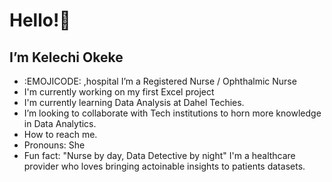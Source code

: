  # Hello!👋
 
 ## I’m Kelechi Okeke
 
- :EMOJICODE: ,hospital I’m a Registered Nurse / Ophthalmic Nurse
- I'm currently working on my first Excel project
- I'm currently learning Data Analysis at Dahel Techies.
- I’m looking to collaborate with Tech institutions to horn more knowledge in Data Analytics.
- How to reach me.
- Pronouns: She
- Fun fact: "Nurse by day, Data Detective by night" I'm a healthcare provider who loves bringing actoinable insights to patients datasets.


